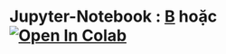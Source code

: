 # Jupyter-Notebook : [B][1] hoặc [![Open In Colab](https://colab.research.google.com/assets/colab-badge.svg)](https://colab.research.google.com/drive/1LrUbHaBGtlVoT5PPGOe1Fwxj5zlcrWeL?authuser=1)
[1]:https://github.com/danhhuynh25029/CS112.L21/blob/master/Week_3/BOT/BOT.ipynb
